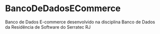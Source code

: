 # BancoDeDadosECommerce
Banco de Dados E-commerce desenvolvido na disciplina Banco de Dados da Residência de Software do Serratec RJ
